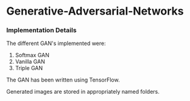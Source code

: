 # Generative-Adversarial-Networks

### Implementation Details

The different GAN's implemented were:
1. Softmax GAN
2. Vanilla GAN
3. Triple GAN

The GAN has been written using TensorFlow.

Generated images are stored in appropriately named folders.
